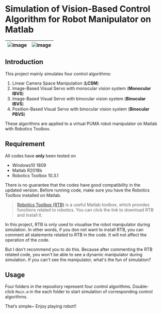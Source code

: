 # Simulation of Vision-Based Control Algorithm for Robot Manipulator on Matlab

|![image](https://github.com/JiadingWen/01-Manipulator_Simulation/blob/master/img/ScreenShot1.gif)|![image](https://github.com/JiadingWen/01-Manipulator_Simulation/blob/master/img/ScreenShot2.gif)|
| - | :-: |

## Introduction
This project mainly simulates four control algorithms: 

1. Linear Camera Space Manipulation (**LCSM**)
2. Image-Based Visual Servo with monocular vision system (**Monocular IBVS**)
3. Image-Based Visual Servo with binocular vision system (**Binocular IBVS**)
4. Position-Based Visual Servo with binocular vision system (**Binocular PBVS**)

These algorithms are applied to a virtual PUMA robot manipulator on Matlab with Robotics Toolbox.

## Requirement
All codes have **only** been tested on 
* Windows10 1809 
* Matlab R2018b 
* Robotics Toolbox 10.3.1

There is no guarantee that the codes have good compatibility in the updated version. 
Before running code, make sure you have the Robotics Toolbox installed on Matlab.

> [Robotics Toolbox (RTB)](http://petercorke.com/wordpress/toolboxes/robotics-toolbox) is a useful Matlab toolbox, which provides functions related to robotics. You can click the link to download RTB and install it. 

In this project, RTB is only used to visualise the robot manipulator during simulation. In other words, if you don not want to install RTB, you can comment all statements related to RTB in the code. It will not affect the operation of the code. 

But I don't recommend you to do this. Because after commenting the RTB related code, you won't be able to see a dynamic manipulator during simulation. If you can't see the manipulator, what's the fun of simulation?

## Usage
Four folders in the repository represent four control algorithms. Double-click `Main.m` in the each folder to start simulation of corresponding control algorithms. 

That‘s simple~ Enjoy playing robot!!